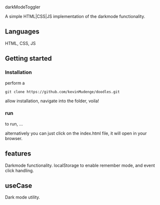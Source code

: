 darkModeToggler

A simple HTML|CSS|JS implementation of the darkmode functionality.

## Languages

HTML, CSS, JS

## Getting started

### Installation

perform a

```git
git clone https://github.com/kevinMudenge/doodles.git

```

allow installation, navigate into the folder, voila!

### run

to run, ...

alternatively you can just click on the index.html file, it will open in your browser.

## features

Darkmode functionality.
localStorage to enable remember mode, and event click handling.

## useCase

Dark mode utility.